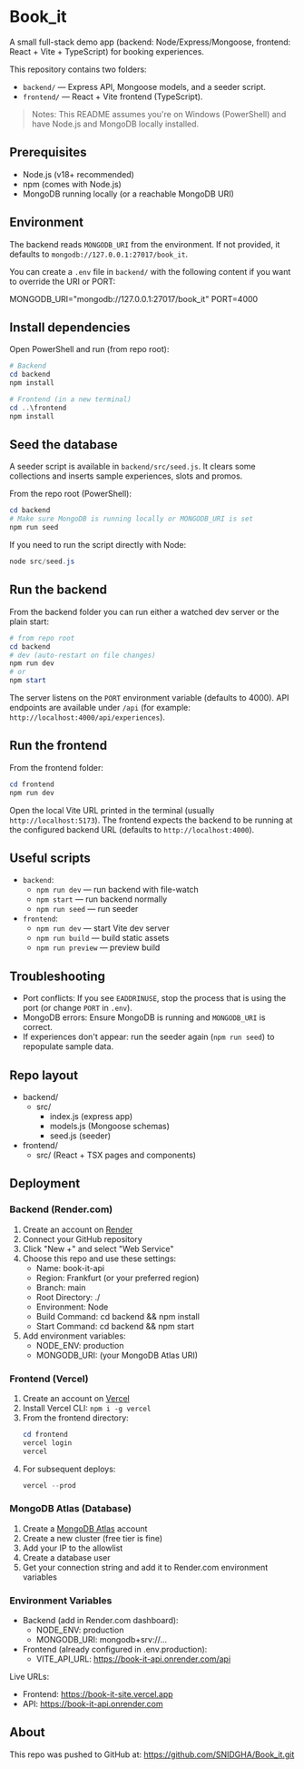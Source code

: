 # Book_it

A small full-stack demo app (backend: Node/Express/Mongoose, frontend: React + Vite + TypeScript) for booking experiences.

This repository contains two folders:
- `backend/` — Express API, Mongoose models, and a seeder script.
- `frontend/` — React + Vite frontend (TypeScript).

> Notes: This README assumes you're on Windows (PowerShell) and have Node.js and MongoDB locally installed.

## Prerequisites
- Node.js (v18+ recommended)
- npm (comes with Node.js)
- MongoDB running locally (or a reachable MongoDB URI)

## Environment
The backend reads `MONGODB_URI` from the environment. If not provided, it defaults to `mongodb://127.0.0.1:27017/book_it`.

You can create a `.env` file in `backend/` with the following content if you want to override the URI or PORT:

MONGODB_URI="mongodb://127.0.0.1:27017/book_it"
PORT=4000

## Install dependencies
Open PowerShell and run (from repo root):

```powershell
# Backend
cd backend
npm install

# Frontend (in a new terminal)
cd ..\frontend
npm install
```

## Seed the database
A seeder script is available in `backend/src/seed.js`. It clears some collections and inserts sample experiences, slots and promos.

From the repo root (PowerShell):

```powershell
cd backend
# Make sure MongoDB is running locally or MONGODB_URI is set
npm run seed
```

If you need to run the script directly with Node:

```powershell
node src/seed.js
```

## Run the backend
From the backend folder you can run either a watched dev server or the plain start:

```powershell
# from repo root
cd backend
# dev (auto-restart on file changes)
npm run dev
# or
npm start
```

The server listens on the `PORT` environment variable (defaults to 4000). API endpoints are available under `/api` (for example: `http://localhost:4000/api/experiences`).

## Run the frontend
From the frontend folder:

```powershell
cd frontend
npm run dev
```

Open the local Vite URL printed in the terminal (usually `http://localhost:5173`). The frontend expects the backend to be running at the configured backend URL (defaults to `http://localhost:4000`).

## Useful scripts
- `backend`:
  - `npm run dev` — run backend with file-watch
  - `npm start` — run backend normally
  - `npm run seed` — run seeder
- `frontend`:
  - `npm run dev` — start Vite dev server
  - `npm run build` — build static assets
  - `npm run preview` — preview build

## Troubleshooting
- Port conflicts: If you see `EADDRINUSE`, stop the process that is using the port (or change `PORT` in `.env`).
- MongoDB errors: Ensure MongoDB is running and `MONGODB_URI` is correct.
- If experiences don't appear: run the seeder again (`npm run seed`) to repopulate sample data.

## Repo layout
- backend/
  - src/
    - index.js (express app)
    - models.js (Mongoose schemas)
    - seed.js (seeder)
- frontend/
  - src/ (React + TSX pages and components)

## Deployment

### Backend (Render.com)
1. Create an account on [Render](https://render.com)
2. Connect your GitHub repository
3. Click "New +" and select "Web Service"
4. Choose this repo and use these settings:
   - Name: book-it-api
   - Region: Frankfurt (or your preferred region)
   - Branch: main
   - Root Directory: ./
   - Environment: Node
   - Build Command: cd backend && npm install
   - Start Command: cd backend && npm start
5. Add environment variables:
   - NODE_ENV: production
   - MONGODB_URI: (your MongoDB Atlas URI)

### Frontend (Vercel)
1. Create an account on [Vercel](https://vercel.com)
2. Install Vercel CLI: `npm i -g vercel`
3. From the frontend directory:
   ```powershell
   cd frontend
   vercel login
   vercel
   ```
4. For subsequent deploys:
   ```powershell
   vercel --prod
   ```

### MongoDB Atlas (Database)
1. Create a [MongoDB Atlas](https://www.mongodb.com/cloud/atlas) account
2. Create a new cluster (free tier is fine)
3. Add your IP to the allowlist
4. Create a database user
5. Get your connection string and add it to Render.com environment variables

### Environment Variables
- Backend (add in Render.com dashboard):
  - NODE_ENV: production
  - MONGODB_URI: mongodb+srv://...
- Frontend (already configured in .env.production):
  - VITE_API_URL: https://book-it-api.onrender.com/api

Live URLs:
- Frontend: https://book-it-site.vercel.app
- API: https://book-it-api.onrender.com

## About
This repo was pushed to GitHub at: https://github.com/SNIDGHA/Book_it.git
